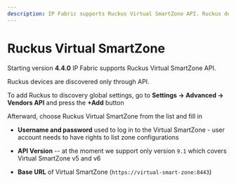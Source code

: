 ```yaml
---
description: IP Fabric supports Ruckus Virtual SmartZone API. Ruckus devices are discovered only through API.
---
```


# Ruckus Virtual SmartZone

Starting version **4.4.0** IP Fabric supports Ruckus Virtual SmartZone API.

Ruckus devices are discovered only through API.

To add Ruckus to discovery global settings, go to **Settings → Advanced → Vendors API** and press the **+Add** button

Afterward, choose Ruckus Virtual SmartZone from the list and fill in

- **Username and password** used to log in to the Virtual SmartZone - user account needs to have rights to list zone configurations

- **API Version** -- at the moment we support only version `9.1` which covers Virtual SmartZone v5 and v6

- **Base URL** of Virtual SmartZone (`https://virtual-smart-zone:8443`)
